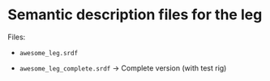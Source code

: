 # Semantic description files for the leg
Files:

- `awesome_leg.srdf` 

- `awesome_leg_complete.srdf` &rarr; Complete version (with test rig)